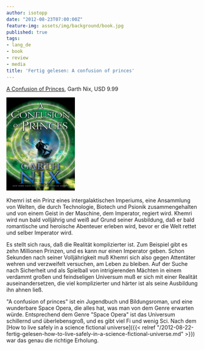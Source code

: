 ```yaml
---
author: isotopp
date: "2012-08-23T07:00:00Z"
feature-img: assets/img/background/book.jpg
published: true
tags:
- lang_de
- book
- review
- media
title: 'Fertig gelesen: A confusion of princes'
---
```

[A Confusion of Princes](http://www.amazon.com/A-Confusion-of-Princes-ebook/dp/B007ED6VWW),
Garth Nix, USD 9.99

![Nix: A Confusion of Princes](/uploads/confusion_of_princes.png)

Khemri ist ein Prinz eines intergalaktischen Imperiums, eine Ansammlung von
Welten, die durch Technologie, Biotech und Psionik zusammengehalten und von
einem Geist in der Maschine, dem Imperator, regiert wird.  Khemri wird nun
bald volljährig und weiß auf Grund seiner Ausbildung, daß er bald
romantische und heroische Abenteuer erleben wird, bevor er die Welt rettet
und selber Imperator wird.

Es stellt sich raus, daß die Realität komplizierter ist.  Zum Beispiel gibt
es zehn Millionen Prinzen, und es kann nur einen Imperator geben.  Schon
Sekunden nach seiner Volljährigkeit muß Khemri sich also gegen Attentäter
wehren und verzweifelt versuchen, am Leben zu bleiben.  Auf der Suche nach
Sicherheit und als Spielball von intrigierenden Mächten in einem verdammt
großen und feindseligen Universum muß er sich mit einer Realität
auseinandersetzen, die viel komplizierter und härter ist als seine
Ausbildung ihn ahnen ließ.

"A confusion of princes" ist ein Jugendbuch und Bildungsroman, und eine
wunderbare Space Opera, die alles hat, was man von dem Genre erwarten würde. 
Entsprechend dem Genre "Space Opera" ist das Universum schillernd und
überlebensgroß, und es gibt viel Fi und wenig Sci.  Nach dem 
[How to live safely in a science fictional universe]({{< relref "/2012-08-22-fertig-gelesen-how-to-live-safely-in-a-science-fictional-universe.md" >}})
war das genau die richtige Erholung.
